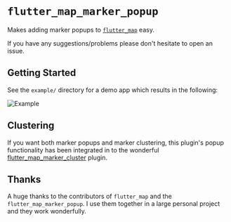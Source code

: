 # `flutter_map_marker_popup`

Makes adding marker popups to [`flutter_map`](https://github.com/fleaflet/flutter_map) easy.

If you have any suggestions/problems please don't hesitate to open an issue.

## Getting Started

See the `example/` directory for a demo app which results in the following:

![Example](https://github.com/rorystephenson/project_gifs/blob/master/flutter_map_marker_popup_demo.gif)

## Clustering

If you want both marker popups and marker clustering, this plugin's popup functionality has been integrated in to the wonderful [flutter_map_marker_cluster](https://github.com/lpongetti/flutter_map_marker_cluster) plugin.

## Thanks

A huge thanks to the contributors of `flutter_map` and the `flutter_map_marker_popup`. I use them together in a large personal project and they work wonderfully.
